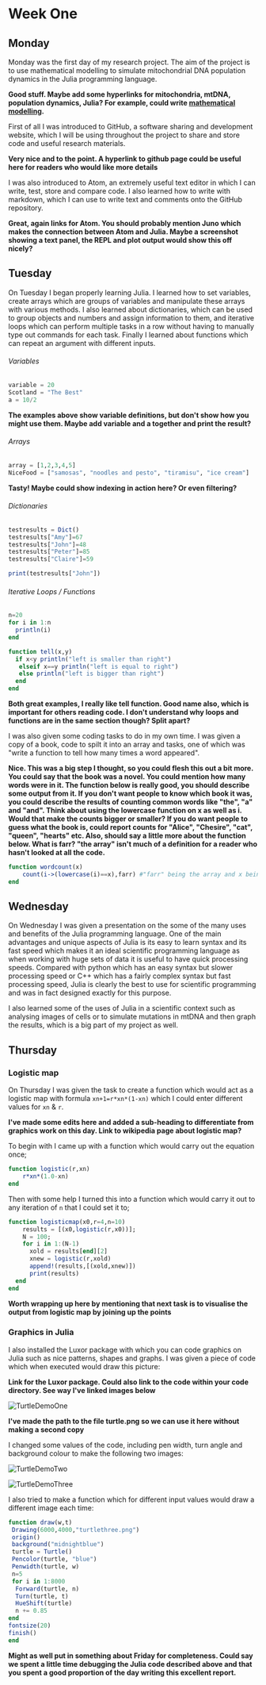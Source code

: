 # Week One
## Monday
Monday was the first day of my research project. The aim of the project is to use mathematical modelling to simulate mitochondrial DNA population dynamics in the Julia programming language.

**Good stuff.  Maybe add some hyperlinks for mitochondria, mtDNA, population dynamics, Julia?  For example, could write [mathematical modelling](https://people.maths.bris.ac.uk/~madjl/course_text.pdf).**

First of all I was introduced to GitHub, a software sharing and development website, which I will be using throughout the project to share and store code and useful research materials.

**Very nice and to the point.  A hyperlink to github page could be useful here for readers who would like more details**

I was also introduced to Atom, an extremely useful text editor in which I can write, test, store and compare code. I also learned how to write with markdown, which I can use to write text and comments onto the GitHub repository.

**Great, again links for Atom.  You should probably mention Juno which makes the connection between Atom and Julia.  Maybe a screenshot showing a text panel, the REPL and plot output would show this off nicely?**

## Tuesday
On Tuesday I began properly learning Julia. I learned how to set variables, create arrays which are groups of variables and manipulate these arrays with various methods. I also learned about dictionaries, which can be used to group objects and numbers and assign information to them, and iterative loops which can perform multiple tasks in a row without having to manually type out commands for each task. Finally I learned about functions which can repeat an argument with different inputs.

###### Variables

```julia
variable = 20
Scotland = "The Best"
a = 10/2
```

**The examples above show variable definitions, but don't show how you might use them.  Maybe add variable and a together and print the result?**

###### Arrays

```julia
array = [1,2,3,4,5]
NiceFood = ["samosas", "noodles and pesto", "tiramisu", "ice cream"]
```
**Tasty!  Maybe could show indexing in action here?  Or even filtering?**
###### Dictionaries

```julia
testresults = Dict()
testresults["Amy"]=67
testresults["John"]=48
testresults["Peter"]=85
testresults["Claire"]=59

print(testresults["John"])
```
###### Iterative Loops / Functions

```julia
n=20
for i in 1:n
  println(i)
end

function tell(x,y)
  if x<y println("left is smaller than right")
   elseif x==y println("left is equal to right")
   else println("left is bigger than right")
  end
end
```
**Both great examples, I really like tell function.  Good name also, which is important for others reading code.  I don't understand why loops and functions are in the same section though?  Split apart?**

I was also given some coding tasks to do in my own time. I was given a copy of a book, code to spilt it into an array and tasks, one of which was "write a function to tell how many times a word appeared".

**Nice.  This was a big step I thought, so you could flesh this out a bit more.  You could say that the book was a novel.  You could mention how many words were in it.  The function below is really good, you should describe some output from it.  If you don't want people to know which book it was, you could describe the results of counting common words like "the", "a" and "and".  Think about using the lowercase function on x as well as i.  Would that make the counts bigger or smaller?  If you do want people to guess what the book is, could report counts for "Alice", "Chesire", "cat", "queen", "hearts" etc.  Also, should say a little more about the function below.  What is farr?  "the array" isn't much of a definition for a reader who hasn't looked at all the code.**

```julia
function wordcount(x)
    count(i->(lowercase(i)==x),farr) #"farr" being the array and x being the word input
end
```

## Wednesday

On Wednesday I was given a presentation on the some of the many uses and benefits of the Julia programming language. One of the main advantages and unique aspects of Julia is its easy to learn syntax and its fast speed which makes it an ideal scientific programming language as when working with huge sets of data it is useful to have quick processing speeds. Compared with python which has an easy syntax but slower processing speed or C++ which has a fairly complex syntax but fast processing speed, Julia is clearly the best to use for scientific programming and was in fact designed exactly for this purpose.

I also learned some of the uses of Julia in a scientific context such as analysing images of cells or to simulate mutations in mtDNA and then graph the results, which is a big part of my project as well.

## Thursday

### Logistic map

On Thursday I was given the task to create a function which would act as a logistic map with formula `xn+1=r*xn*(1-xn)` which I could enter different values for `xn` & `r`.

**I've made some edits here and added a sub-heading to differentiate from graphics work on this day.  Link to wikipedia page about logistic map?**

To begin with I came up with a function which would carry out the equation once;
```julia
function logistic(r,xn)
    r*xn*(1.0-xn)
end
```
Then with some help I turned this into a function which would carry it out to any iteration of `n` that I could set it to;
```julia
function logisticmap(x0,r=4,n=10)
    results = [(x0,logistic(r,x0))];
    N = 100;
    for i in 1:(N-1)
      xold = results[end][2]
      xnew = logistic(r,xold)
      append!(results,[(xold,xnew)])
      print(results)
  end
end
```
**Worth wrapping up here by mentioning that next task is to visualise the output from logistic map by joining up the points**

### Graphics in Julia
I also installed the Luxor package with which you can code graphics on Julia such as nice patterns, shapes and graphs. I was given a piece of code which when executed would draw this picture:

**Link for the Luxor package.  Could also link to the code within your code directory.  See way I've linked images below**

![TurtleDemoOne](../code/turtle.png)

**I've made the path to the file turtle.png so we can use it here without making a second copy**

I changed some values of the code, including pen width, turn angle and background colour to make the following two images:

![TurtleDemoTwo](../code/turtletwo.png)

![TurtleDemoThree](../code/turtlethree.png)

I also tried to make a function which for different input values would draw a different image each time:
```julia
function draw(w,t)
 Drawing(6000,4000,"turtlethree.png")
 origin()
 background("midnightblue")
 turtle = Turtle()
 Pencolor(turtle, "blue")
 Penwidth(turtle, w)
 n=5
 for i in 1:8000
  Forward(turtle, n)
  Turn(turtle, t)
  HueShift(turtle)
  n += 0.85
end
fontsize(20)
finish()
end
```

**Might as well put in something about Friday for completeness.  Could say we spent a little time debugging the Julia code described above and that you spent a good proportion of the day writing this excellent report.**

